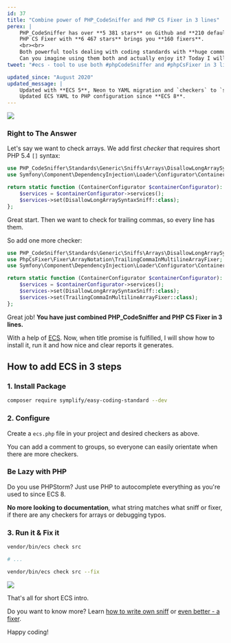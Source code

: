 ```yaml
---
id: 37
title: "Combine power of PHP_CodeSniffer and PHP CS Fixer in 3 lines"
perex: |
    PHP_CodeSniffer has over **5 381 stars** on Github and **210 default sniffs**,
    PHP CS Fixer with **6 467 stars** brings you **160 fixers**.
    <br><br>
    Both powerful tools dealing with coding standards with **huge communities behind them**.
    Can you imagine using them both and actually enjoy it? Today I will show you how.
tweet: "#ecs - tool to use both #phpCodeSniffer and #phpCsFixer in 3 lines #php #codingstandard"

updated_since: "August 2020"
updated_message: |
    Updated with **ECS 5**, Neon to YAML migration and `checkers` to `services` migration.<br>
    Updated ECS YAML to PHP configuration since **ECS 8**.
---
```


<div class="text-center">
    <img src="/assets/images/posts/2017/easy-coding-standard-intro/together.png" class="img-thumbnail">
</div>

### Right to The Answer

Let's say we want to check arrays. We add first *checker* that requires short PHP 5.4 `[]` syntax:

```php
use PHP_CodeSniffer\Standards\Generic\Sniffs\Arrays\DisallowLongArraySyntaxSniff;
use Symfony\Component\DependencyInjection\Loader\Configurator\ContainerConfigurator;

return static function (ContainerConfigurator $containerConfigurator): void {
    $services = $containerConfigurator->services();
    $services->set(DisallowLongArraySyntaxSniff::class);
};

```


Great start. Then we want to check for trailing commas, so every line has them.

So add one more checker:

```php
use PHP_CodeSniffer\Standards\Generic\Sniffs\Arrays\DisallowLongArraySyntaxSniff;
use PhpCsFixer\Fixer\ArrayNotation\TrailingCommaInMultilineArrayFixer;
use Symfony\Component\DependencyInjection\Loader\Configurator\ContainerConfigurator;

return static function (ContainerConfigurator $containerConfigurator): void {
    $services = $containerConfigurator->services();
    $services->set(DisallowLongArraySyntaxSniff::class);
    $services->set(TrailingCommaInMultilineArrayFixer::class);
};
```

Great job! **You have just combined PHP_CodeSniffer and PHP CS Fixer in 3 lines.**

With a help of [ECS](https://github.com/symplify/easy-coding-standard). Now, when title promise is fulfilled, I will show how to install it, run it and how nice and clear reports it generates.

## How to add ECS in 3 steps

### 1. Install Package

```bash
composer require symplify/easy-coding-standard --dev
```

### 2. Configure

Create a `ecs.php` file in your project and desired checkers as above.

You can add a comment to groups, so everyone can easily orientate when there are more checkers.

### Be Lazy with PHP

Do you use PHPStorm? Just use PHP to autocomplete everything as you're used to since ECS 8.

**No more looking to documentation**, what string matches what sniff or fixer, if there are any checkers for arrays or debugging typos.

### 3. Run it & Fix it

```bash
vendor/bin/ecs check src

# ...

vendor/bin/ecs check src --fix
```

<div class="text-center">
    <img src="/assets/images/posts/2017/easy-coding-standard-intro/run-and-fix.gif" class="img-thumbnail">
</div>

That's all for short ECS intro.

Do you want to know more? Learn [how to write own sniff](/blog/2017/07/17/how-to-write-custom-sniff-for-code-sniffer-3/) or [even better - a fixer](/blog/2017/07/24/how-to-write-custom-fixer-for-php-cs-fixer-24/).

Happy coding!
